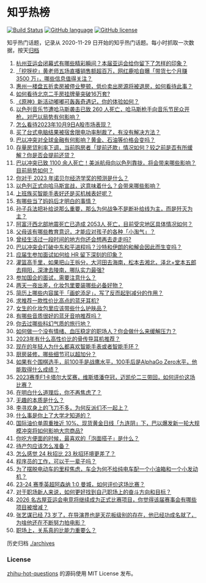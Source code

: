 # 知乎热榜
[![Build Status](https://github.com/ToWeLong/zhihu-hot-questions/workflows/CI/badge.svg)](https://github.com/ToWeLong/zhihu-hot-questions/actions)
[![GitHub language](https://img.shields.io/badge/language-golang-orange.svg)](https://golang.org/)
[![GitHub license](https://img.shields.io/github/license/ToWeLong/zhihu-hot-questions)](https://github.com/ToWeLong/zhihu-hot-questions/blob/main/LICENSE)

知乎热门话题，记录从 2020-11-29 日开始的知乎热门话题。每小时抓取一次数据，按天[归档](./archives)

<!-- BEGIN -->

1. [杭州亚运会闭幕式有哪些精彩瞬间？本届亚运会给你留下了怎样的印象？](https://www.zhihu.com/question/624855009)
1. [「挖呀挖」黄老师五场直播销售额超百万，网红鹿哈自曝「带货七个月赚 3500 万」，哪些信息值得关注？](https://www.zhihu.com/question/625102048)
1. [惠州一楼盘五折卖房被停业整顿，低价卖出房源将被退房，如何看待此事？](https://www.zhihu.com/question/625207091)
1. [如何看待北京二手房挂牌量突破16万套?](https://www.zhihu.com/question/624883229)
1. [《原神》新活动嘟嘟可轰轰奇遇记，你的体验如何？](https://www.zhihu.com/question/625103064)
1. [以色列音乐节遭哈马斯袭击已致 260 人死亡，哈马斯枪手向音乐节民众开枪，对巴以局势有何影响？](https://www.zhihu.com/question/625251338)
1. [怎么看待2023年10月9日A股市场表现？](https://www.zhihu.com/question/625250333)
1. [买了台式电脑结果被宿舍限电功率制裁了，有没有解决方法？](https://www.zhihu.com/question/624561930)
1. [巴以冲突对全球金融有何影响？黄金、石油等价格会变吗？](https://www.zhihu.com/question/625165702)
1. [存量房贷利率下调，当前购房者「提前还款」情况如何？较之前是否有所缓解？你是否会提前还贷？](https://www.zhihu.com/question/625143527)
1. [巴以冲突已致 1100 余人死亡！美派航母向以色列靠拢，将会带来哪些影响？目前局势如何？](https://www.zhihu.com/question/625255173)
1. [你对于 2023 年诺贝尔经济学奖的预测是什么？](https://www.zhihu.com/question/622056011)
1. [以色列正式向哈马斯宣战，这意味着什么？会带来哪些影响？](https://www.zhihu.com/question/625185576)
1. [上班族买智能手表好还是买机械表好呢？](https://www.zhihu.com/question/597957500)
1. [有哪些当了妈妈后才明白的事情？](https://www.zhihu.com/question/324309608)
1. [孙子兵法把补给说那么重要，那么为何战争不是断补给线为主，而是歼灭为主？](https://www.zhihu.com/question/624529483)
1. [阿富汗西北部地震死亡已造成 2053人 死亡，目前受灾地区具体情况如何？](https://www.zhihu.com/question/625093442)
1. [父母该有哪些教育意识，才能应对孩子的各种「小淘气」？](https://www.zhihu.com/question/625045598)
1. [曾经生活过一段时间的地方你还会想再去走走吗?](https://www.zhihu.com/question/623283816)
1. [巴以冲突会打破中东和平进程吗？沙特和伊朗的和解会因此而生变吗？](https://www.zhihu.com/question/625098191)
1. [应届生参加面试如何给 HR 留下深刻的印象？](https://www.zhihu.com/question/622556046)
1. [灌篮高手里，如果把山王拆分，大河田去海南，松本去湘北，泽北+堂本五郎去翔阳，深津去陵南，哪队实力最强?](https://www.zhihu.com/question/624516579)
1. [参加国企的面试，需要注意什么？](https://www.zhihu.com/question/622555852)
1. [两天一夜出差，化妆包里要装哪些必备好物？](https://www.zhihu.com/question/622787663)
1. [简历上哪些内容属于「画蛇添足」，写了反而起到减分的作用？](https://www.zhihu.com/question/622553987)
1. [求推荐一款性价比高点的蓝牙耳机?](https://www.zhihu.com/question/622183969)
1. [女生的化妆包里应该带些什么护肤品？](https://www.zhihu.com/question/622787551)
1. [有哪些音质很好的蓝牙音响推荐吗？](https://www.zhihu.com/question/622448525)
1. [你去过哪些科幻气质的旅行地？](https://www.zhihu.com/question/622042716)
1. [如何做一个没有情绪、血压稳定的职场人？你会做什么来缓解压力？](https://www.zhihu.com/question/623134708)
1. [2023年有什么高性价比的骨传导耳机推荐？](https://www.zhihu.com/question/620398828)
1. [现在的年轻人为什么都喜欢智能手表或者智能手环？](https://www.zhihu.com/question/624357084)
1. [厨房装修，哪些细节可以超加分？](https://www.zhihu.com/question/455637837)
1. [如果有个围棋选手，前100手是战鹰水平，100手后是AlphaGo Zero水平，他能取得什么成绩？](https://www.zhihu.com/question/624522745)
1. [2023赛季F1卡塔尔大奖赛，维斯塔潘夺冠，迈凯伦二三带回，如何评价这场比赛？](https://www.zhihu.com/question/625225899)
1. [在明白什么道理后，你不再焦虑了？](https://www.zhihu.com/question/511311505)
1. [无趣的本质是什么？](https://www.zhihu.com/question/620391012)
1. [李寻欢身上的飞刀不多，为何反派们不一起上？](https://www.zhihu.com/question/622346804)
1. [什么事是你上了大学才知道的？](https://www.zhihu.com/question/406491354)
1. [国际油价单周重挫近 10%、现货黄金日线「九连阴」下，巴以爆发新一轮大规模冲突将如何影响大宗商品?](https://www.zhihu.com/question/625206965)
1. [你吃方便面的时候，最喜欢的「泡面搭子」是什么？](https://www.zhihu.com/question/622364918)
1. [待产包应该怎么准备？](https://www.zhihu.com/question/433454587)
1. [怎么感觉 24 秋招比 23 秋招环境更差了？](https://www.zhihu.com/question/618357219)
1. [程序员的工作，可以干一辈子吗？](https://www.zhihu.com/question/622312072)
1. [为了摆脱电动车的里程焦虑，车企为何不给纯电车配一个小油箱和一个小发动机？](https://www.zhihu.com/question/624611663)
1. [23-24 赛季英超阿森纳 1:0 曼城，如何评价这场比赛？](https://www.zhihu.com/question/625217737)
1. [对于职场新人来说，如何更好找到自己职场上的奋斗方向和目标？](https://www.zhihu.com/question/624856386)
1. [2026 名古屋亚运会电竞将继续成为正式比赛项目，你觉得该届赛事会有哪些项目被增减？](https://www.zhihu.com/question/625121345)
1. [张艺谋已经 73 岁了，在导演界也是天花板级别的存在，他已经功成名就了，为啥他还在不断努力拍电影？](https://www.zhihu.com/question/624711628)
1. [职场上，关系真的比能力重要么？](https://www.zhihu.com/question/520774936)

<!-- END -->

历史归档 [./archives](./archives)


### License
[zhihu-hot-questions](https://github.com/towelong/zhihu-hot-questions) 的源码使用 MIT License 发布。